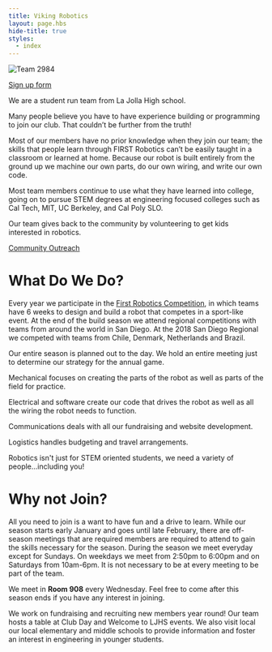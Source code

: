 ```yaml
---
title: Viking Robotics
layout: page.hbs
hide-title: true
styles:
  - index
---
```


![Team 2984](/images/team/team-photo-2018.jpg)

 [Sign up form](https://goo.gl/forms/SaWoLMADZkbF0iLp1)

We are a student run team from La Jolla High school.

Many people believe you have to have experience building or programming to join our club. That couldn’t be further from the truth!

Most of our members have no prior knowledge when they join our team; the skills that people learn through FIRST Robotics can’t be easily taught in a classroom or learned at home. Because our robot is built entirely from the ground up we machine our own parts, do our own wiring, and write our own code.

Most team members continue to use what they have learned into college, going on to pursue STEM degrees at engineering focused colleges such as Cal Tech, MIT, UC Berkeley, and Cal Poly SLO.

Our team gives back to the community by volunteering to get kids interested in robotics.

 [Community Outreach](/community/)

# What Do We Do?

Every year we participate in the [First Robotics Competition](http://www.firstinspires.org/robotics/frc), in which teams have 6 weeks to design and build a robot that competes in a sport-like event. At the end of the build season we attend regional competitions with teams from around the world in San Diego. At the 2018 San Diego Regional we competed with teams from Chile, Denmark, Netherlands and Brazil.

Our entire season is planned out to the day. We hold an entire meeting just to determine our strategy for the annual game.

Mechanical focuses on creating the parts of the robot as well as parts of the field for practice.

Electrical and software create our code that drives the robot as well as all the wiring the robot needs to function.

Communications deals with all our fundraising and website development.

Logistics handles budgeting and travel arrangements.

Robotics isn't just for STEM oriented students, we need a variety of people...including you!

# Why not Join?

All you need to join is a want to have fun and a drive to learn. While our season starts early January and goes until late February, there are off-season meetings that are required members are required to attend to gain the skills necessary for the season. During the season we meet everyday except for Sundays. On weekdays we meet from 2:50pm to 6:00pm and on Saturdays from 10am-6pm. It is not necessary to be at every meeting to be part of the team.

We meet in <strong>Room 908</strong> every Wednesday. Feel free to come after this season ends if you have any interest in joining.

We work on fundraising and recruiting new members year round! Our team hosts a table at Club Day and Welcome to LJHS events. We also visit local our local elementary and middle schools to provide information and foster an interest in engineering in younger students.
